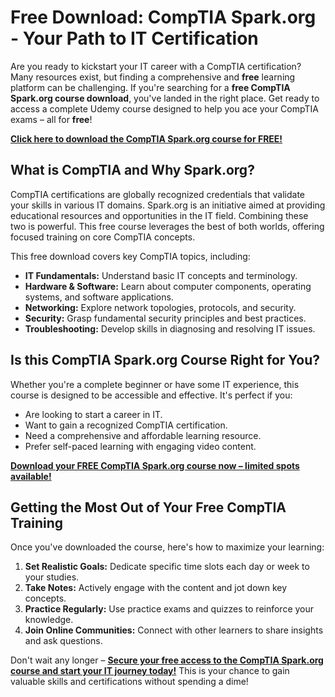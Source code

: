 # Free Download: CompTIA Spark.org - Your Path to IT Certification

Are you ready to kickstart your IT career with a CompTIA certification? Many resources exist, but finding a comprehensive and **free** learning platform can be challenging. If you're searching for a **free CompTIA Spark.org course download**, you've landed in the right place. Get ready to access a complete Udemy course designed to help you ace your CompTIA exams – all for **free**!

[**Click here to download the CompTIA Spark.org course for FREE!**](https://udemywork.com/comptia-spark-org)

## What is CompTIA and Why Spark.org?

CompTIA certifications are globally recognized credentials that validate your skills in various IT domains. Spark.org is an initiative aimed at providing educational resources and opportunities in the IT field. Combining these two is powerful. This free course leverages the best of both worlds, offering focused training on core CompTIA concepts.

This free download covers key CompTIA topics, including:

*   **IT Fundamentals:** Understand basic IT concepts and terminology.
*   **Hardware & Software:** Learn about computer components, operating systems, and software applications.
*   **Networking:** Explore network topologies, protocols, and security.
*   **Security:** Grasp fundamental security principles and best practices.
*   **Troubleshooting:** Develop skills in diagnosing and resolving IT issues.

## Is this CompTIA Spark.org Course Right for You?

Whether you're a complete beginner or have some IT experience, this course is designed to be accessible and effective. It's perfect if you:

*   Are looking to start a career in IT.
*   Want to gain a recognized CompTIA certification.
*   Need a comprehensive and affordable learning resource.
*   Prefer self-paced learning with engaging video content.

[**Download your FREE CompTIA Spark.org course now – limited spots available!**](https://udemywork.com/comptia-spark-org)

## Getting the Most Out of Your Free CompTIA Training

Once you've downloaded the course, here's how to maximize your learning:

1.  **Set Realistic Goals:** Dedicate specific time slots each day or week to your studies.
2.  **Take Notes:** Actively engage with the content and jot down key concepts.
3.  **Practice Regularly:** Use practice exams and quizzes to reinforce your knowledge.
4.  **Join Online Communities:** Connect with other learners to share insights and ask questions.

Don't wait any longer – **[Secure your free access to the CompTIA Spark.org course and start your IT journey today!](https://udemywork.com/comptia-spark-org)** This is your chance to gain valuable skills and certifications without spending a dime!
